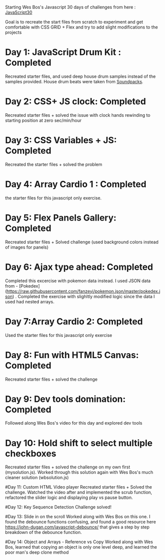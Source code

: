Starting Wes Bos's Javascript 30 days of challenges from here : [JavaScript30](https://javascript30.com/)

Goal is to recreate the start files from scratch to experiment and get comfortable with CSS GRID + Flex and try to add slight modifications to the projects

# Day 1: JavaScript Drum Kit : Completed
Recreated starter files, and used deep house drum samples instead of the samples provided. House drum beats were taken from [Soundpacks](https://soundpacks.com/free-sound-packs/deep-house-drum-samples/).

# Day 2: CSS+ JS clock: Completed
Recreated starter files + solved the issue with clock hands rewinding to starting position at zero sec/min/hour

# Day 3: CSS Variables + JS: Completed
Recreated the starter files + solved the problem

# Day 4: Array Cardio 1 : Completed
the starter files for this javascript only exercise.

# Day 5: Flex Panels Gallery: Completed
Recreated starter files + Solved challenge (used background colors instead of images for panels)

# Day 6: Ajax type ahead: Completed
Completed this excercise with pokemon data instead. I used JSON data from - [Pokedex] (https://raw.githubusercontent.com/fanzeyi/pokemon.json/master/pokedex.json) . Completed the exercise with slighltly modified logic since the data I used had nested arrays.

# Day 7:Array Cardio 2: Completed
Used the starter files for this javascript only exercise

# Day 8: Fun with HTML5 Canvas: Completed
Recreated starter files + solved the challenge

# Day 9: Dev tools domination: Completed
Followed along Wes Bos's video for this day and explored dev tools

# Day 10: Hold shift to select multiple checkboxes
Recreated starter files + solved the challenge on my own first (mysolution.js). Worked through this solution again with Wes Bos's much cleaner solution (wbsolution.js)

#Day 11: Custom HTML Video player
Recreated starter files + Solved the challenge. Watched the video after and implemented the scrub function, refactored the slider logic and displaying play vs pause button.

#Day 12: Key Sequence Detection
Challenge solved!

#Day 13: Slide in on the scroll
Worked along with Wes Bos on this one. I found the debounce functions confusing, and found a good resource here
https://john-dugan.com/javascript-debounce/ that gives a step by step breakdown of the debounce function.

#Day 14: Object and Arrays - Reference vs Copy
Worked along with Wes Bos, learned that copying an object is only one level deep, and learned the poor man's deep clone method
